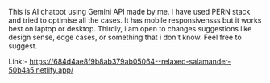 This is AI chatbot using Gemini API made by me. I have used PERN stack and tried to optimise all the cases.
It has mobile responsivensss but it works best on laptop or desktop. 
Thirdly, i am open to changes suggestions like design sense, edge cases, or something that i don't know. Feel free to suggest. 

Link:- https://684d4ae8f9b8ab379ab05064--relaxed-salamander-50b4a5.netlify.app/
